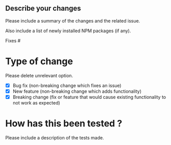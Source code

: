 ## Describe your changes

Please include a summary of the changes and the related issue.

Also include a list of newly installed NPM packages (if any).

Fixes #<issue number>

# Type of change

Please delete unrelevant option.

- [x] Bug fix (non-breaking change which fixes an issue) 
- [x] New feature (non-breaking change which adds functionality) 
- [x] Breaking change (fix or feature that would cause existing functionality to not work as expected)

# How has this been tested ?

Please include a description of the tests made.
